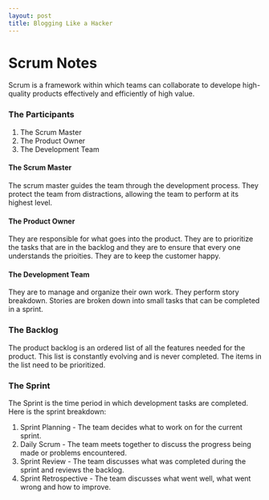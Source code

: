 ```yaml
---
layout: post
title: Blogging Like a Hacker
---
```

# Scrum Notes
Scrum is a framework within which teams can collaborate to develope high-quality products effectively and efficiently of high value.  

### The Participants

1. The Scrum Master
2. The Product Owner
3. The Development Team

#### The Scrum Master
The scrum master guides the team through the development process. They protect the team from distractions, allowing the team to perform at its highest level.

#### The Product Owner
They are responsible for what goes into the product. They are to prioritize the tasks that are in the backlog and they are to ensure that every one understands the prioities. They are to keep the customer happy.

#### The Development Team
They are to manage and organize their own work. They perform story breakdown. Stories are broken down into small tasks that can be completed in a sprint.

### The Backlog
The product backlog is an ordered list of all the features needed for the product. This list is constantly evolving and is never completed. The items in the list need to be prioritized.

### The Sprint
The Sprint is the time period in which development tasks are completed. Here is the sprint breakdown:
  1. Sprint Planning - The team decides what to work on for the current sprint.
  2. Daily Scrum - The team meets together to discuss the progress being made or problems encountered.
  3. Sprint Review - The team discusses what was completed during the sprint and reviews the backlog.
  4. Sprint Retrospective - The team discusses what went well, what went wrong and how to improve.
